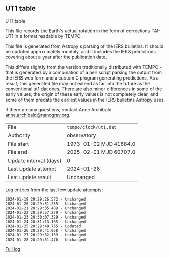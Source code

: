 
## UT1 table

UT1 table

This file records the Earth's actual rotation in the form of
corrections TAI-UT1 in a format readable by TEMPO.

This file is generated from Astropy's parsing of the IERS
bulletins. It should be updated approximately monthly, and it
includes the IERS predictions covering about a year after the
publication date.

This differs slightly from the version traditionally distributed
with TEMPO - that is generated by a combination of a perl script
parsing the output from the IERS web form and a custom C program
generating predictions. As a result, this generated file may not
extend as far into the future as the conventional ut1.dat does.
There are also minor differences in some of the early values; the
origin of these early values is not completely clear, and some of
them predate the earliest values in the IERS bulletins Astropy uses.

If there are any questions, contact Anne Archibald
<anne.archibald@nanograv.org>.

|     |     |
|:--- |:--- |
| File | `tempo/clock/ut1.dat` |
| Authority | observatory |
| File start | 1973-01-02 MJD 41684.0 |
| File end | 2025-02-01 MJD 60707.0 |
| Update interval (days) | 0 |
| Last update attempt | 2024-01-28 |
| Last update result | Unchanged |

Log entries from the last few update attempts:
```
2024-01-19 20:29:26.572 - Unchanged
2024-01-20 20:29:51.255 - Unchanged
2024-01-21 20:29:35.409 - Unchanged
2024-01-22 20:29:57.279 - Unchanged
2024-01-23 20:30:07.329 - Unchanged
2024-01-24 20:31:13.165 - Unchanged
2024-01-25 20:29:48.755 - Updated
2024-01-26 20:29:41.058 - Unchanged
2024-01-27 20:29:32.139 - Unchanged
2024-01-28 20:29:51.476 - Unchanged
```
[Full log](https://raw.githubusercontent.com/ipta/pulsar-clock-corrections/main/log/tempo/clock/ut1.dat.log)

